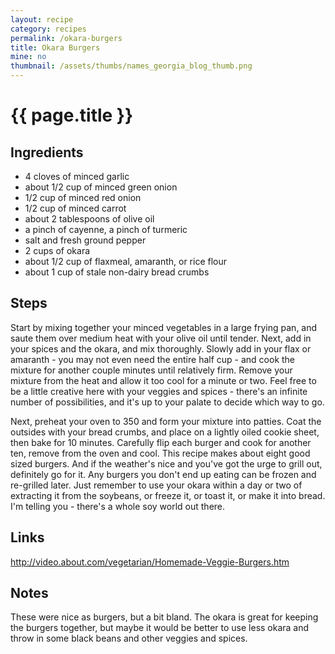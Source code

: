 ```yaml
---
layout: recipe
category: recipes
permalink: /okara-burgers
title: Okara Burgers
mine: no
thumbnail: /assets/thumbs/names_georgia_blog_thumb.png
---
```


{{ page.title }}
================

Ingredients
-----------
* 4 cloves of minced garlic
* about 1/2 cup of minced green onion
* 1/2 cup of minced red onion
* 1/2 cup of minced carrot
* about 2 tablespoons of olive oil
* a pinch of cayenne, a pinch of turmeric
* salt and fresh ground pepper
* 2 cups of okara
* about 1/2 cup of flaxmeal, amaranth, or rice flour
* about 1 cup of stale non-dairy bread crumbs

Steps
------
Start by mixing together your minced vegetables in a large frying pan, and saute them over medium heat with your olive oil until tender. Next, add in your spices and the okara, and mix thoroughly. Slowly add in your flax or amaranth - you may not even need the entire half cup - and cook the mixture for another couple minutes until relatively firm. Remove your mixture from the heat and allow it too cool for a minute or two. Feel free to be a little creative here with your veggies and spices - there's an infinite number of possibilities, and it's up to your palate to decide which way to go.

Next, preheat your oven to 350 and form your mixture into patties. Coat the outsides with your bread crumbs, and place on a lightly oiled cookie sheet, then bake for 10 minutes. Carefully flip each burger and cook for another ten, remove from the oven and cool. This recipe makes about eight good sized burgers. And if the weather's nice and you've got the urge to grill out, definitely go for it. Any burgers you don't end up eating can be frozen and re-grilled later. Just remember to use your okara within a day or two of extracting it from the soybeans, or freeze it, or toast it, or make it into bread. I'm telling you - there's a whole soy world out there. 

Links
-----
http://video.about.com/vegetarian/Homemade-Veggie-Burgers.htm

Notes
-----
These were nice as burgers, but a bit bland. The okara is great for keeping the burgers together,
but maybe it would be better to use less okara and throw in some black beans and other veggies and spices.


